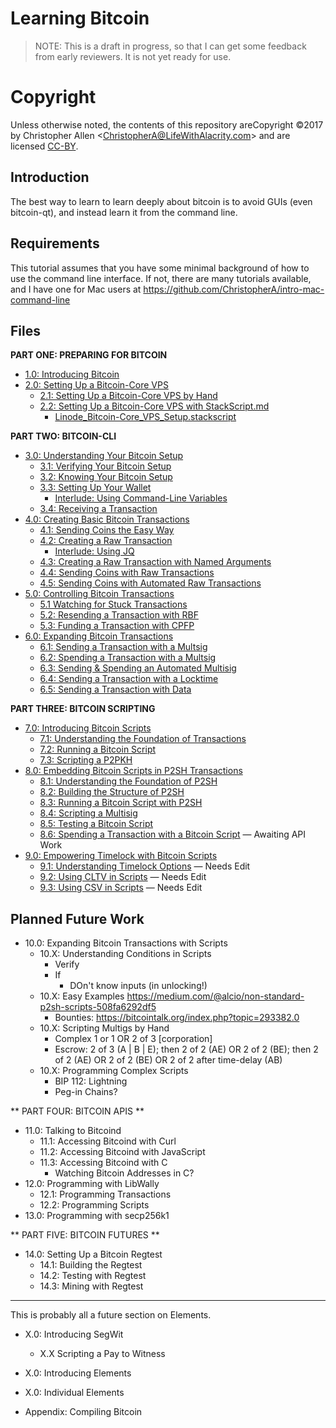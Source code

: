 # Learning Bitcoin #

> NOTE: This is a draft in progress, so that I can get some feedback from early reviewers. It is not yet ready for use.

# Copyright

Unless otherwise noted, the contents of this repository areCopyright ©2017 by Christopher Allen \<ChristopherA@LifeWithAlacrity.com\> and are licensed [CC-BY](./LICENSE-CC-BY-4.0.md).

## Introduction

The best way to learn to learn deeply about bitcoin is to avoid GUIs (even bitcoin-qt), and instead learn it from the command line.

## Requirements

This tutorial assumes that you have some minimal background of how to use the command line interface. If not, there are many tutorials available, and I have one for Mac users at https://github.com/ChristopherA/intro-mac-command-line

## Files

**PART ONE: PREPARING FOR BITCOIN**

* [1.0: Introducing Bitcoin](1_0_Introducing_Bitcoin.md)
* [2.0: Setting Up a Bitcoin-Core VPS](2_0_Setting_Up_a_Bitcoin-Core_VPS.md)
  * [2.1: Setting Up a Bitcoin-Core VPS by Hand](2_1_Setting_Up_a_Bitcoin-Core_VPS_by_Hand.md)
  * [2.2: Setting Up a Bitcoin-Core VPS with StackScript.md](2_2_Setting_Up_a_Bitcoin-Core_VPS_with_StackScript.md)
    * [Linode_Bitcoin-Core_VPS_Setup.stackscript](2_2__Script_Linode_Setup.stackscript)
    
**PART TWO: BITCOIN-CLI**

* [3.0: Understanding Your Bitcoin Setup](3_0_Understanding_Your_Bitcoin_Setup.md)
  * [3.1: Verifying Your Bitcoin Setup](3_1_Verifying_Your_Bitcoin_Setup.md)
  * [3.2: Knowing Your Bitcoin Setup](3_2_Knowing_Your_Bitcoin_Setup.md)
  * [3.3: Setting Up Your Wallet](3_3_Setting_Up_Your_Wallet.md)
    * [Interlude: Using Command-Line Variables](3_3__Interlude_Using_Command-Line_Variables.md)
  * [3.4: Receiving a Transaction](3_4_Receiving_a_Transaction.md)
* [4.0: Creating Basic Bitcoin Transactions](4_0_Creating_Basic_Bitcoin_Transactions.md)
  * [4.1: Sending Coins the Easy Way](4_1_Sending_Coins_The_Easy_Way.md)
  * [4.2: Creating a Raw Transaction](4_2_Creating_a_Raw_Transaction.md)
     * [Interlude: Using JQ](4_2__Interlude_Using_JQ.md)
  * [4.3: Creating a Raw Transaction with Named Arguments](4_3_Creating_a_Raw_Transaction_with_Named_Arguments.md)
  * [4.4: Sending Coins with Raw Transactions](4_4_Sending_Coins_with_a_Raw_Transaction.md)
  * [4.5: Sending Coins with Automated Raw Transactions](4_5_Sending_Coins_with_Automated_Raw_Transactions.md)
* [5.0: Controlling Bitcoin Transactions](5_0_Controlling_Bitcoin_Transactions.md)
  * [5.1 Watching for Stuck Transactions](5_1_Watching_for_Stuck_Transactions.md)
  * [5.2: Resending a Transaction with RBF](5_2_Resending_a_Transaction_with_RBF.md)
  * [5.3: Funding a Transaction with CPFP](5_3_Funding_a_Transaction_with_CPFP.md)
* [6.0: Expanding Bitcoin Transactions](6_0_Expanding_Bitcoin_Transactions.md)
  * [6.1: Sending a Transaction with a Multsig](6_1_Sending_a_Transaction_to_a_Multisig.md)
  * [6.2: Spending a Transaction with a Multsig](6_2_Spending_a_Transaction_to_a_Multisig.md)
  * [6.3: Sending & Spending an Automated Multisig](6_3_Sending_an_Automated_Multisig.md)
  * [6.4: Sending a Transaction with a Locktime](6_4_Sending_a_Transaction_with_a_Locktime.md)
  * [6.5: Sending a Transaction with Data](6_5_Sending_a_Transaction_with_Data.md)

**PART THREE: BITCOIN SCRIPTING**

* [7.0: Introducing Bitcoin Scripts](7_0_Introducing_Bitcoin_Scripts.md)
  * [7.1: Understanding the Foundation of Transactions](7_1_Understanding_the_Foundation_of_Transactions.md)
  * [7.2: Running a Bitcoin Script](7_2_Running_a_Bitcoin_Script.md)
  * [7.3: Scripting a P2PKH](7_3_Scripting_a_P2PKH.md)
* [8.0: Embedding Bitcoin Scripts in P2SH Transactions](8_0_Embedding_Bitcoin_Scripts_in_P2SH_Transactions.md)
  * [8.1: Understanding the Foundation of P2SH](8_1_Understanding_the_Foundation_of_P2SH.md)
  * [8.2: Building the Structure of P2SH](8_2_Building_the_Structure_of_P2SH.md)
  * [8.3: Running a Bitcoin Script with P2SH](8_3_Running_a_Bitcoin_Script_with_P2SH.md)
  * [8.4: Scripting a Multisig](8_4_Scripting_a_Multisig.md)
  * [8.5: Testing a Bitcoin Script](8_5_Testing_a_Bitcoin_Script.md)
  * [8.6: Spending a Transaction with a Bitcoin Script](8_6_Spending_a_Transaction_with_a_Bitcoin_Script.md) — Awaiting API Work
* [9.0: Empowering Timelock with Bitcoin Scripts](9_0_Empowering_Timelock_with_Bitcoin_Scripts.md)
  * [9.1: Understanding Timelock Options](9_1_Understanding_Timelock_Options.md) — Needs Edit
  * [9.2: Using CLTV in Scripts](9_2_Using_CLTV_in_Scripts.md) — Needs Edit
  * [9.3: Using CSV in Scripts](9_3_Using_CSV_in_Scripts.md) — Needs Edit

## Planned Future Work

* 10.0: Expanding Bitcoin Transactions with Scripts
   * 10.X: Understanding Conditions in Scripts
      * Verify
      * If
         * DOn't know inputs (in unlocking!)
   * 10.X: Easy Examples
   https://medium.com/@alcio/non-standard-p2sh-scripts-508fa6292df5
      * Bounties: https://bitcointalk.org/index.php?topic=293382.0
   * 10.X: Scripting Multigs by Hand
      * Complex 1 or 1 OR 2 of 3 [corporation]
      * Escrow: 2 of 3 (A | B | E); then 2 of 2 (AE) OR 2 of 2 (BE); then 2 of 2 (AE) OR 2 of 2 (BE) OR 2 of 2 after time-delay (AB)
   * 10.X: Programming Complex Scripts
      * BIP 112: Lightning
      * Peg-in Chains?
      
** PART FOUR: BITCOIN APIS **

* 11.0: Talking to Bitcoind
   * 11.1: Accessing Bitcoind with Curl
   * 11.2: Accessing Bitcoind with JavaScript
   * 11.3: Accessing Bitcoind with C
      * Watching Bitcoin Addresses in C?
* 12.0: Programming with LibWally
   * 12.1: Programming Transactions
   * 12.2: Programming Scripts
* 13.0: Programming with secp256k1
   
** PART FIVE: BITCOIN FUTURES **

* 14.0: Setting Up a Bitcoin Regtest
   * 14.1: Building the Regtest
   * 14.2: Testing with Regtest
   * 14.3: Mining with Regtest
   
<hr>
This is probably all a future section on Elements.

* X.0: Introducing SegWit
   * X.X Scripting a Pay to Witness
   
* X.0: Introducing Elements
* X.0: Individual Elements

* Appendix: Compiling Bitcoin
   
